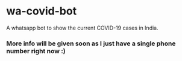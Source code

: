 # wa-covid-bot

A whatsapp bot to show the current COVID-19 cases in India.

### More info will be given soon as I just have a single phone number right now :)
